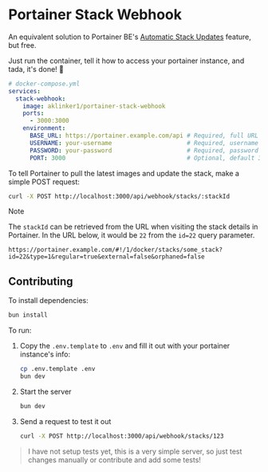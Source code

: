 # Portainer Stack Webhook

An equivalent solution to Portainer BE's [Automatic Stack Updates](https://www.portainer.io/business-upsell?from=stack-webhook) feature, but free.

Just run the container, tell it how to access your portainer instance, and tada, it's done! :tada:

<!-- prettier-ignore -->
```yaml
# docker-compose.yml
services:
  stack-webhook:
    image: aklinker1/portainer-stack-webhook
    ports:
      - 3000:3000
    environment:
      BASE_URL: https://portainer.example.com/api # Required, full URL including /api
      USERNAME: your-username                     # Required, username to login with
      PASSWORD: your-password                     # Required, password to login with
      PORT: 3000                                  # Optional, default 3000
```

To tell Portainer to pull the latest images and update the stack, make a simple POST request:

```sh
curl -X POST http://localhost:3000/api/webhook/stacks/:stackId
```

> [!NOTE]
> The `stackId` can be retrieved from the URL when visiting the stack details in Portainer. In the URL below, it would be `22` from the `id=22` query parameter.
>
> ```
> https://portainer.example.com/#!/1/docker/stacks/some_stack?id=22&type=1&regular=true&external=false&orphaned=false
> ```

## Contributing

To install dependencies:

```bash
bun install
```

To run:

1. Copy the `.env.template` to `.env` and fill it out with your portainer instance's info:
   ```sh
   cp .env.template .env
   bun dev
   ```
2. Start the server
   ```sh
   bun dev
   ```
3. Send a request to test it out
   ```sh
   curl -X POST http://localhost:3000/api/webhook/stacks/123
   ```

> I have not setup tests yet, this is a very simple server, so just test changes manually or contribute and add some tests!
